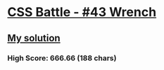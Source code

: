 # [CSS Battle - #43 Wrench](https://cssbattle.dev/play/43)

## [My solution](https://arpadgbondor.github.io/CSSBattle-43/)

### High Score: 666.66 (188 chars)
